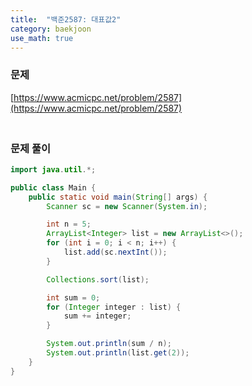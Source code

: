 ```yaml
---
title:  "백준2587: 대표값2"
category: baekjoon
use_math: true
---
```




### 문제

[https://www.acmicpc.net/problem/2587](https://www.acmicpc.net/problem/2587)



### <br>문제 풀이

```java
import java.util.*;

public class Main {
    public static void main(String[] args) {
        Scanner sc = new Scanner(System.in);

        int n = 5;
        ArrayList<Integer> list = new ArrayList<>();
        for (int i = 0; i < n; i++) {
            list.add(sc.nextInt());
        }

        Collections.sort(list);

        int sum = 0;
        for (Integer integer : list) {
            sum += integer;
        }

        System.out.println(sum / n);
        System.out.println(list.get(2));
    }
}
```

